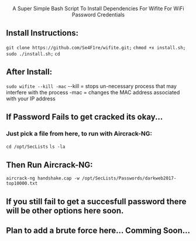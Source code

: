 <p align="center">A Super Simple Bash Script To Install Dependencies For Wifite For WiFi Password Credentials</p>

## Install Instructions:

`git clone https://github.com/Se4F1re/wifite.git;`
`chmod +x install.sh;`
`sudo ./install.sh;`
`cd`

## After Install:
`sudo wifite --kill -mac`
  --kill = stops un-necessary process that may interfere with the process
  -mac   = changes the MAC address associated with your IP address

## If Password Fails to get cracked its okay...
### Just pick a file from here, to run with Aircrack-NG:
`cd /opt/SecLists`
`ls -la`

## Then Run Aircrack-NG:
`aircrack-ng handshake.cap -w /opt/SecLists/Passwords/darkweb2017-top10000.txt`


## If you still fail to get a succesfull password there will be other options here soon.
## Plan to add a brute force here... Comming Soon...
